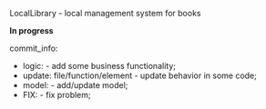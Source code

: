 LocalLibrary - local management system for books

<b>In progress</b>

commit_info:

* logic: - add some business functionality;
* update: file/function/element - update behavior in some code;
* model: - add/update model;
* FIX: - fix problem;